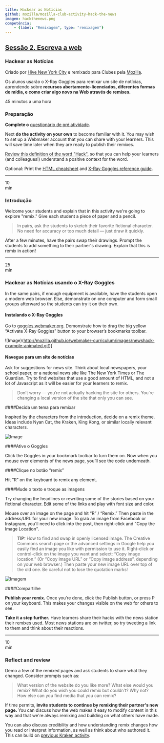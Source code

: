 ```yaml
---
title: Hackear as Notícias
github: mozilla/mozilla-club-activity-hack-the-news
imagem: hackthenews.png
competência:
    - {label: "Remixagem", type: "remixagem"}
---
```


## [Sessão 2. Escreva a web](http://mozilla.github.io/webmaker-curriculum/WebLiteracyBasics-I/)

### Hackear as Notícias

Criado por [Hive New York City](http://hivenyc.org/) e remixado para Clubes pela [Mozilla](https://webmaker.org/mentor).


Os alunos usarão o X-Ray Goggles para remixar um site de notícias, aprendendo sobre **recursos abertamente-licenciados, diferentes formas de mídia, e como criar algo novo na Web através de remixes.**

45 minutos a uma hora

### Preparação

**Complete o** [questionário de pré atividade](http://goo.gl/forms/Uua6yKIy5E).

Next **do the activity on your own** to become familiar with it. You may wish to set up a Webmaker account that you can share with your learners. This will save time later when they are ready to publish their remixes.

[Review this definition of the word "Hack"](https://wiki.mozilla.org/Webmaker/Teach/Terminology#Hack), so that you can help your learners (and colleagues!) understand a positive context for the word.

Optional: Print the [HTML cheatsheet](https://mozteach.makes.org/thimble/html-cheatsheet) and [X-Ray Goggles reference guide](https://mozteach.makes.org/thimble/xray-goggles-cheatsheet).

---

10<br>min

### Introdução

Welcome your students and explain that in this activity we're going to explore "remix." Give each student a piece of paper and a pencil.

> In pairs, ask the students to sketch their favorite fictional character. No need for accuracy or too much detail — just draw it quickly.

After a few minutes, have the pairs swap their drawings. Prompt the students to add something to their partner's drawing. Explain that this is remix in action!

---

25<br>min

### Hackear as Notícias usando o X-Ray Goggles

In the same pairs, if enough equipment is available, have the students open a modern web browser. Else, demonstrate on one computer and form small groups afterward so the students can try it on their own.

#### Instalando o X-Ray Goggles

Go to [goggles.webmaker.org](https://goggles.webmaker.org/). Demonstrate how to drag the big yellow “Activate X-Ray Goggles” button to your browser’s bookmarks toolbar.

![Image}(http://mozilla.github.io/webmaker-curriculum/images/newshack-example-animated.gif)]

#### Navegue para um site de notícias

Ask for suggestions for news site. Think about local newspapers, your school paper, or a national news site like The New York Times or The Guardian. Try to find websites that use a good amount of HTML, and not a lot of Javascript as it will be easier for your learners to remix.

> Don’t worry — you’re not actually hacking the site for others. You’re changing a local version of the site that only you can see.

####Decida um tema para remixar

Inspired by the characters from the introduction, decide on a remix theme. Ideas include Nyan Cat, the Kraken, King Kong, or similar locally relevant characters. 

![Image](http://mozilla.github.io/webmaker-curriculum/images/newshack-example.png)

####Ative o Goggles

Click the Goggles in your bookmark toolbar to turn them on. Now when you mouse over elements of the news page, you’ll see the code underneath.

####Clique no botão “remix”

Hit “R” on the keyboard to remix any element.

####Mude o texto e troque as imagens

Try changing the headlines or rewriting some of the stories based on your fictional character. Edit some of the links and play with font size and color.

Mouse over an image on the page and hit “R” / “Remix.” Then paste in the address/URL for your new image. To grab an image from Facebook or Instagram, you'll need to click into the post, then right-click and "Copy the Image Location".

> **TIP:** How to find and swap in openly licensed image. The Creative Commons search page or the advanced settings in Google help you easily find an image you like with permission to use it. Right-click or control-click on the image you want and select: “Copy image location.” (Or “Copy image URL” or “Copy image address”, depending on your web browser.) Then paste your new image URL over top of the old one. Be careful not to lose the quotation marks!

![Imagem](http://mozilla.github.io/webmaker-curriculum/images/newshack-example-2.png)

####Compartilhe

**Publish your remix.** Once you’re done, click the Publish button, or press P on your keyboard. This makes your changes visible on the web for others to see.

**Take it a step further.** Have learners share their hacks with the news station their remixes used. Most news stations are on twitter, so try tweeting a link to them and think about their reactions.

---

10<br>min

### Reflect and review

Demo a few of the remixed pages and ask students to share what they changed. Consider prompts such as:

> What version of the website do you like more? What else would you remix? What do you wish you could remix but couldn’t? Why not? How else can you find media that you can remix?

If time permits, **invite students to continue by remixing their partner's new page.** You can discuss how the web makes it easy to modify content in this way and that we're always remixing and building on what others have made.

You can also discuss credibility and how understanding remix changes how you read or interpret information, as well as think about who authored it. This can build on [previous Kraken activity](http://mozilla.github.io/webmaker-curriculum/WebLiteracyBasics-I/session01-kraken.html).

